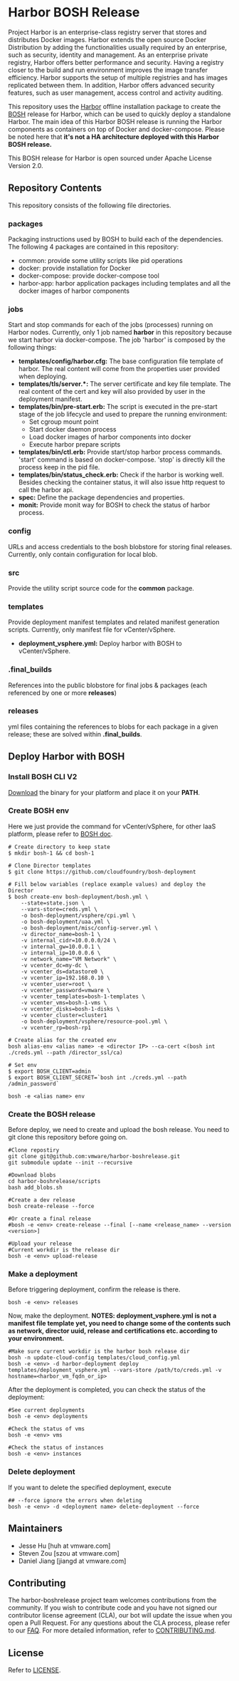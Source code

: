 # Harbor BOSH Release

Project Harbor is an enterprise-class registry server that stores and distributes Docker images. Harbor extends the open source Docker Distribution by adding the functionalities usually required by an enterprise, such as security, identity and management. As an enterprise private registry, Harbor offers better performance and security. Having a registry closer to the build and run environment improves the image transfer efficiency. Harbor supports the setup of multiple registries and has images replicated between them. In addition, Harbor offers advanced security features, such as user management, access control and activity auditing.

This repository uses the [Harbor](https://github.com/vmware/harbor) offline installation package to create the [BOSH](https://bosh.io) release for Harbor, which can be used to quickly deploy a standalone Harbor. The main idea of this Harbor BOSH release is running the Harbor components as containers on top of Docker and docker-compose. Please be noted here that **it's not a HA architecture deployed with this Harbor BOSH release.**

This BOSH release for Harbor is open sourced under Apache License Version 2.0.

## Repository Contents

This repository consists of the following file directories.

### packages
Packaging instructions used by BOSH to build each of the dependencies. The following 4 packages are contained in this repository:
* common: provide some utility scripts like pid operations
* docker: provide installation for Docker
* docker-compose: provide docker-compose tool
* harbor-app: harbor application packages including templates and all the docker images of harbor components

### jobs
Start and stop commands for each of the jobs (processes) running on Harbor nodes. Currently, only 1 job named **harbor** in this repository because we start harbor via docker-compose.
The job 'harbor' is composed by the following things:
* **templates/config/harbor.cfg:** The base configuration file template of harbor. The real content will come from the properties user provided when deploying.
* **templates/tls/server.*:** The server certificate and key file template. The real content of the cert and key will also provided by user in the deployment manifest.
* **templates/bin/pre-start.erb:** The script is executed in the pre-start stage of the job lifecycle and used to prepare the running environment:
  * Set cgroup mount point
  * Start docker daemon process
  * Load docker images of harbor components into docker
  * Execute harbor prepare scripts
* **templates/bin/ctl.erb:** Provide start/stop harbor process commands. 'start' command is based on docker-compose. 'stop' is directly kill the process keep in the pid file.
* **templates/bin/status_check.erb:** Check if the harbor is working well. Besides checking the container status, it will also issue http request to call the harbor api.
* **spec:** Define the package dependencies and properties.
* **monit:** Provide monit way for BOSH to check the status of harbor process.

### config
URLs and access credentials to the bosh blobstore for storing final releases. Currently, only contain configuration for local blob.

### src
Provide the utility script source code for the **common** package.

### templates
Provide deployment manifest templates and related manifest generation scripts. Currently, only manifest file for vCenter/vSphere.
* **deployment_vsphere.yml:** Deploy harbor with BOSH to vCenter/vSphere.

### .final_builds
References into the public blobstore for final jobs & packages (each referenced by one or more **releases**)

### releases
yml files containing the references to blobs for each package in a given release; these are solved within **.final_builds**.

## Deploy Harbor with BOSH

### Install BOSH CLI V2
[Download](https://bosh.io/docs/cli-v2.html#install) the binary for your platform and place it on your **PATH**.

### Create BOSH env
Here we just provide the command for vCenter/vSphere, for other IaaS platform, please refer to [BOSH doc](https://bosh.io/docs/init.html).
```
# Create directory to keep state
$ mkdir bosh-1 && cd bosh-1

# Clone Director templates
$ git clone https://github.com/cloudfoundry/bosh-deployment

# Fill below variables (replace example values) and deploy the Director
$ bosh create-env bosh-deployment/bosh.yml \
    --state=state.json \
    --vars-store=creds.yml \
    -o bosh-deployment/vsphere/cpi.yml \
    -o bosh-deployment/uaa.yml \
    -o bosh-deployment/misc/config-server.yml \
    -v director_name=bosh-1 \
    -v internal_cidr=10.0.0.0/24 \
    -v internal_gw=10.0.0.1 \
    -v internal_ip=10.0.0.6 \
    -v network_name="VM Network" \
    -v vcenter_dc=my-dc \
    -v vcenter_ds=datastore0 \
    -v vcenter_ip=192.168.0.10 \
    -v vcenter_user=root \
    -v vcenter_password=vmware \
    -v vcenter_templates=bosh-1-templates \
    -v vcenter_vms=bosh-1-vms \
    -v vcenter_disks=bosh-1-disks \
    -v vcenter_cluster=cluster1
    -o bosh-deployment/vsphere/resource-pool.yml \
    -v vcenter_rp=bosh-rp1

# Create alias for the created env
bosh alias-env <alias name> -e <director IP> --ca-cert <(bosh int ./creds.yml --path /director_ssl/ca)

# Set env
$ export BOSH_CLIENT=admin
$ export BOSH_CLIENT_SECRET=`bosh int ./creds.yml --path /admin_password`

bosh -e <alias name> env

```

### Create the BOSH release
Before deploy, we need to create and upload the bosh release. You need to git clone this repository before going on.
```
#Clone repostiry
git clone git@github.com:vmware/harbor-boshrelease.git
git submodule update --init --recursive

#Download blobs
cd harbor-boshrelease/scripts
bash add_blobs.sh

#Create a dev release
bosh create-release --force

#Or create a final release
#bosh -e <env> create-release --final [--name <release_name> --version <version>]

#Upload your release
#Current workdir is the release dir
bosh -e <env> upload-release

```

### Make a deployment
Before triggering deployment, confirm the release is there.
```
bosh -e <env> releases

```
Now, make the deployment.
**NOTES: deployment_vsphere.yml is not a manifest file template yet, you need to change some of the contents such as network, director uuid, release and certifications etc. according to your environment.**

```
#Make sure current workdir is the harbor bosh release dir
bosh -n update-cloud-config templates/cloud_config.yml
bosh -e <env> -d harbor-deployment deploy templates/deployment_vsphere.yml --vars-store /path/to/creds.yml -v hostname=<harbor_vm_fqdn_or_ip>

```
After the deployment is completed, you can check the status of the deployment:

```
#See current deployments
bosh -e <env> deployments

#Check the status of vms
bosh -e <env> vms

#Check the status of instances
bosh -e <env> instances

```

### Delete deployment
If you want to delete the specified deployment, execute

```
## --force ignore the errors when deleting
bosh -e <env> -d <deployment name> delete-deployment --force

```

## Maintainers

- Jesse Hu [huh at vmware.com]
- Steven Zou [szou at vmware.com]
- Daniel Jiang [jiangd at vmware.com]

## Contributing

The harbor-boshrelease project team welcomes contributions from the community. If you wish to contribute code and you have not
signed our contributor license agreement (CLA), our bot will update the issue when you open a Pull Request. For any
questions about the CLA process, please refer to our [FAQ](https://cla.vmware.com/faq). For more detailed information,
refer to [CONTRIBUTING.md](CONTRIBUTING.md).

## License

Refer to [LICENSE](LICENSE).

